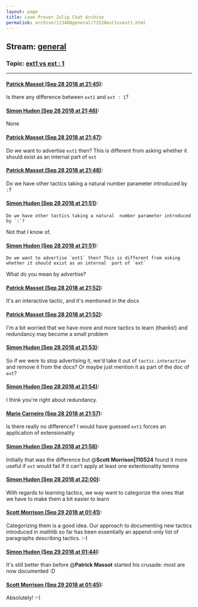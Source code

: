 ```yaml
---
layout: page
title: Lean Prover Zulip Chat Archive 
permalink: archive/113488general/71528ext1vsext1.html
---
```


## Stream: [general](index.html)
### Topic: [ext1 vs ext : 1](71528ext1vsext1.html)

---

#### [Patrick Massot (Sep 28 2018 at 21:45)](https://leanprover.zulipchat.com/#narrow/stream/113488-general/topic/ext1%20vs%20ext%20%3A%201/near/134847162):
Is there any difference between `ext1` and `ext : 1`?

#### [Simon Hudon (Sep 28 2018 at 21:46)](https://leanprover.zulipchat.com/#narrow/stream/113488-general/topic/ext1%20vs%20ext%20%3A%201/near/134847229):
None

#### [Patrick Massot (Sep 28 2018 at 21:47)](https://leanprover.zulipchat.com/#narrow/stream/113488-general/topic/ext1%20vs%20ext%20%3A%201/near/134847278):
Do we want to advertise `ext1` then? This is different from asking whether it should exist as an internal  part of `ext`

#### [Patrick Massot (Sep 28 2018 at 21:48)](https://leanprover.zulipchat.com/#narrow/stream/113488-general/topic/ext1%20vs%20ext%20%3A%201/near/134847351):
Do we have other tactics taking a natural  number parameter introduced by `:`?

#### [Simon Hudon (Sep 28 2018 at 21:51)](https://leanprover.zulipchat.com/#narrow/stream/113488-general/topic/ext1%20vs%20ext%20%3A%201/near/134847490):
```quote
Do we have other tactics taking a natural  number parameter introduced by `:`?
```
Not that I know of.

#### [Simon Hudon (Sep 28 2018 at 21:51)](https://leanprover.zulipchat.com/#narrow/stream/113488-general/topic/ext1%20vs%20ext%20%3A%201/near/134847505):
```quote
Do we want to advertise `ext1` then? This is different from asking whether it should exist as an internal  part of `ext`
```
What do you mean by advertise?

#### [Patrick Massot (Sep 28 2018 at 21:52)](https://leanprover.zulipchat.com/#narrow/stream/113488-general/topic/ext1%20vs%20ext%20%3A%201/near/134847541):
It's an interactive tactic, and it's mentioned in the docs

#### [Patrick Massot (Sep 28 2018 at 21:52)](https://leanprover.zulipchat.com/#narrow/stream/113488-general/topic/ext1%20vs%20ext%20%3A%201/near/134847587):
I'm a bit worried that we have more and more tactics to learn (thanks!) and redundancy may become a small problem

#### [Simon Hudon (Sep 28 2018 at 21:53)](https://leanprover.zulipchat.com/#narrow/stream/113488-general/topic/ext1%20vs%20ext%20%3A%201/near/134847624):
So if we were to stop advertising it, we'd take it out of `tactic.interactive` and remove it from the docs? Or maybe just mention it as part of the doc of `ext`?

#### [Simon Hudon (Sep 28 2018 at 21:54)](https://leanprover.zulipchat.com/#narrow/stream/113488-general/topic/ext1%20vs%20ext%20%3A%201/near/134847664):
I think you're right about redundancy.

#### [Mario Carneiro (Sep 28 2018 at 21:57)](https://leanprover.zulipchat.com/#narrow/stream/113488-general/topic/ext1%20vs%20ext%20%3A%201/near/134847867):
Is there really no difference? I would have guessed `ext1` forces an application of extensionality

#### [Simon Hudon (Sep 28 2018 at 21:58)](https://leanprover.zulipchat.com/#narrow/stream/113488-general/topic/ext1%20vs%20ext%20%3A%201/near/134847959):
Initially that was the difference but @**Scott Morrison|110524** found it more useful if `ext` would fail if it can't apply at least one extentionality lemma

#### [Simon Hudon (Sep 28 2018 at 22:00)](https://leanprover.zulipchat.com/#narrow/stream/113488-general/topic/ext1%20vs%20ext%20%3A%201/near/134848009):
With regards to learning tactics, we way want to categorize the ones that we have to make them a bit easier to learn

#### [Scott Morrison (Sep 29 2018 at 01:41)](https://leanprover.zulipchat.com/#narrow/stream/113488-general/topic/ext1%20vs%20ext%20%3A%201/near/134858565):
Categorizing them is a good idea. Our approach to documenting new tactics introduced in mathlib so far has been essentially an append-only list of paragraphs describing tactics. :-)

#### [Simon Hudon (Sep 29 2018 at 01:44)](https://leanprover.zulipchat.com/#narrow/stream/113488-general/topic/ext1%20vs%20ext%20%3A%201/near/134858690):
It's still better than before @**Patrick Massot** started his crusade: most are now documented :D

#### [Scott Morrison (Sep 29 2018 at 01:45)](https://leanprover.zulipchat.com/#narrow/stream/113488-general/topic/ext1%20vs%20ext%20%3A%201/near/134858714):
Absolutely! :-)

